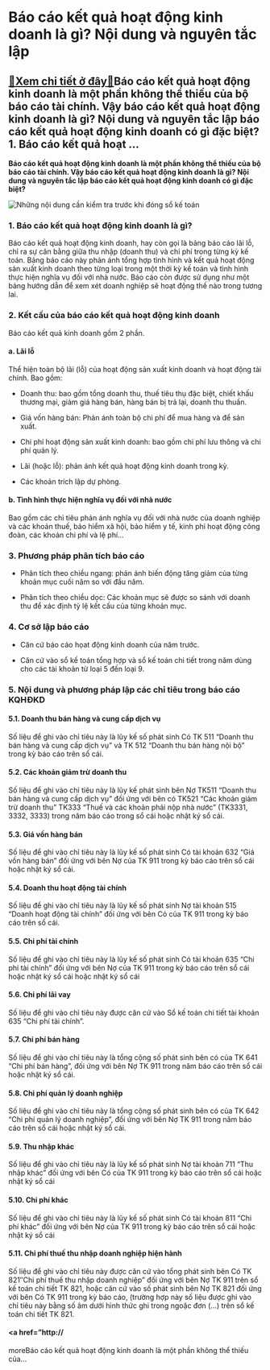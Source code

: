 Báo cáo kết quả hoạt động kinh doanh là gì? Nội dung và nguyên tắc lập
======================================================================

[:gift:Xem chi tiết ở đây:gift:](https://hddtvn.com/bao-cao-ket-qua-hoat-dong-kinh-doanh-la-gi-noi-dung-va-nguyen-tac-lap/)Báo cáo kết quả hoạt động kinh doanh là một phần không thể thiếu của bộ báo cáo tài chính. Vậy báo cáo kết quả hoạt động kinh doanh là gì? Nội dung và nguyên tắc lập báo cáo kết quả hoạt động kinh doanh có gì đặc biệt? 1. Báo cáo kết quả hoạt …
----------------------------------------------------------------------------------------------------------------------------------------------------------------------------------------------------------------------------------------------------

**Báo cáo kết quả hoạt động kinh doanh là một phần không thể thiếu của bộ báo cáo tài chính. Vậy báo cáo kết quả hoạt động kinh doanh là gì? Nội dung và nguyên tắc lập báo cáo kết quả hoạt động kinh doanh có gì đặc biệt?**


![Những nội dung cần kiểm tra trước khi đóng sổ kế toán](https://hddtvn.com/wp-content/uploads/2021/01/closeup-accountant-hands-counting-calculator_1262-3170.jpg)


### 1. Báo cáo kết quả hoạt động kinh doanh là gì?


Báo cáo kết quả hoạt động kinh doanh, hay còn gọi là bảng báo cáo lãi lỗ, chỉ ra sự cân bằng giữa thu nhập (doanh thu) và chi phí trong từng kỳ kế toán. Bảng báo cáo này phản ánh tổng hợp tình hình và kết quả hoạt động sản xuất kinh doanh theo từng loại trong một thời kỳ kế toán và tình hình thực hiện nghĩa vụ đối với nhà nước. Báo cáo còn được sử dụng như một bảng hướng dẫn để xem xét doanh nghiệp sẽ hoạt động thế nào trong tương lai.


### 2. Kết cấu của báo cáo kết quả hoạt động kinh doanh


Báo cáo kết quả kinh doanh gồm 2 phần.


#### a. Lãi lỗ


Thể hiện toàn bộ lãi (lỗ) của hoạt động sản xuất kinh doanh và hoạt động tài chính. Bao gồm:




* Doanh thu: bao gồm tổng doanh thu, thuế tiêu thụ đặc biệt, chiết khấu thương mại, giảm giá hàng bán, hàng bán bị trả lại, doanh thu thuần.

* Giá vốn hàng bán: Phản ánh toàn bộ chi phí để mua hàng và để sản xuất.

* Chi phí hoạt động sản xuất kinh doanh: bao gồm chi phí lưu thông và chi phí quản lý.

* Lãi (hoặc lỗ): phản ánh kết quả hoạt động kinh doanh trong kỳ.

* Các khoản trích lập dự phòng.



#### b. Tình hình thực hiện nghĩa vụ đối với nhà nước


Bao gồm các chỉ tiêu phản ánh nghĩa vụ đối với nhà nước của doanh nghiệp và các khoản thuế, bảo hiểm xã hội, bảo hiểm y tế, kinh phí hoạt động công đoàn, các khoản chi phí và lệ phí…


### 3. Phương pháp phân tích báo cáo




* Phân tích theo chiều ngang: phản ánh biến động tăng giảm của từng khoản mục cuối năm so với đầu năm.

* Phân tích theo chiều dọc: Các khoản mục sẽ được so sánh với doanh thu để xác định tỷ lệ kết cấu của từng khoản mục.



### 4. Cơ sở lập báo cáo




* Căn cứ báo cáo họat động kinh doanh của năm trước.

* Căn cứ vào sổ kế toán tổng hợp và sổ kế toán chi tiết trong năm dùng cho các tài khoản từ loại 5 đến loại 9.



### 5. Nội dung và phương pháp lập các chỉ tiêu trong báo cáo KQHĐKD


#### 5.1. Doanh thu bán hàng và cung cấp dịch vụ


Số liệu để ghi vào chỉ tiêu này là lũy kế số phát sinh Có TK 511 “Doanh thu bán hàng và cung cấp dịch vụ” và TK 512 “Doanh thu bán hàng nội bộ” trong kỳ báo cáo trên sổ cái.


#### 5.2. Các khoản giảm trừ doanh thu


Số liệu để ghi vào chỉ tiêu này là lũy kế phát sinh bên Nợ TK511 “Doanh thu bán hàng và cung cấp dịch vụ” đối ứng với bên có TK521 “Các khoản giảm trừ doanh thu” TK333 “Thuế và các khoản phải nộp nhà nước” (TK3331, 3332, 3333) trong năm báo cáo trong sổ cái hoặc nhật ký sổ cái.


#### 5.3. Giá vốn hàng bán


Số liệu để ghi vào chỉ tiêu này là lũy kế số phát sinh Có tài khoản 632 “Giá vốn hàng bán” đối ứng với bên Nợ của TK 911 trong kỳ báo cáo trên sổ cái hoặc nhật ký sổ cái.


#### 5.4. Doanh thu hoạt động tài chính


Số liệu để ghi vào chỉ tiêu này là lũy kế số phát sinh Nợ tài khoản 515 “Doanh hoạt động tài chính” đối ứng với bên Có của TK 911 trong kỳ báo cáo trên sổ cái.


#### 5.5. Chi phí tài chính


Số liệu để ghi vào chỉ tiêu này là lũy kế số phát sinh Có tài khoản 635 “Chi phí tài chính” đối ứng với bên Nợ của TK 911 trong kỳ báo cáo trên sổ cái hoặc nhật ký sổ cái hoặc nhật ký sổ cái


#### 5.6. Chi phí lãi vay


Số liệu để ghi vào chỉ tiêu này được căn cứ vào Sổ kế toán chi tiết tài khoản 635 “Chi phí tài chính”.


#### 5.7. Chi phí bán hàng


Số liệu để ghi vào chỉ tiêu này là tổng cộng số phát sinh bên có của TK 641 “Chi phí bán hàng”, đối ứng với bên Nợ TK 911 trong năm báo cáo trên sổ cái hoặc nhật ký sổ cái.


#### 5.8. Chi phí quản lý doanh nghiệp


Số liệu để ghi vào chỉ tiêu này là tổng cộng số phát sinh bên có của TK 642 “Chi phí quản lý doanh nghiệp”, đối ứng với bên Nợ TK 911 trong năm báo cáo trên sổ cái hoặc nhật ký sổ cái.


#### 5.9. Thu nhập khác


Số liệu để ghi vào chỉ tiêu này là lũy kế số phát sinh Nợ tài khoản 711 “Thu nhập khác” đối ứng với bên Có của TK 911 trong kỳ báo cáo trên sổ cái hoặc nhật ký sổ cái


#### 5.10. Chi phí khác


Số liệu để ghi vào chỉ tiêu này là lũy kế số phát sinh Có tài khoản 811 “Chi phí khác” đối ứng với bên Nợ của TK 911 trong kỳ báo cáo trên sổ cái hoặc nhật ký sổ cái


#### 5.11. Chi phí thuế thu nhập doanh nghiệp hiện hành


Số liệu để ghi vào chỉ tiêu này được căn cứ vào tổng phát sinh bên Có TK 821″Chi phí thuế thu nhập doanh nghiệp” đối ứng với bên Nợ TK 911 trên sổ kế toán chi tiết TK 821, hoặc căn cứ vào số phát sinh bên Nợ TK 821 đối ứng với bên Có TK 911 trong kỳ báo cáo, (trường hợp này số liệu được ghi vào chỉ tiêu này bằng số âm dưới hình thức ghi trong ngoặc đơn (…) trên sổ kế toán chi tiết TK 821.


#### <a href=”http://


moreBáo cáo kết quả hoạt động kinh doanh là một phần không thể thiếu của…

